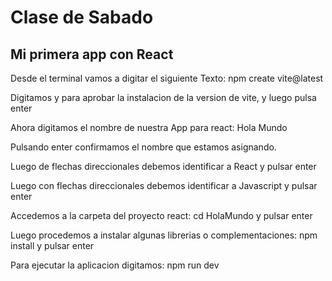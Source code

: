 # Clase de Sabado

## Mi primera app con React

Desde el terminal vamos a digitar el siguiente Texto: npm create vite@latest

Digitamos y para aprobar la instalacion de la version de vite, y luego pulsa enter

Ahora digitamos el nombre de nuestra App para react: Hola Mundo

Pulsando enter confirmamos el nombre que estamos asignando.

Luego de flechas direccionales debemos identificar a React y pulsar enter

Luego con flechas direccionales debemos identificar a Javascript y pulsar enter

Accedemos a la carpeta del proyecto react: cd HolaMundo y pulsar enter

Luego procedemos a instalar algunas librerias o complementaciones: npm install y pulsar enter

Para ejecutar la aplicacion digitamos: npm run dev